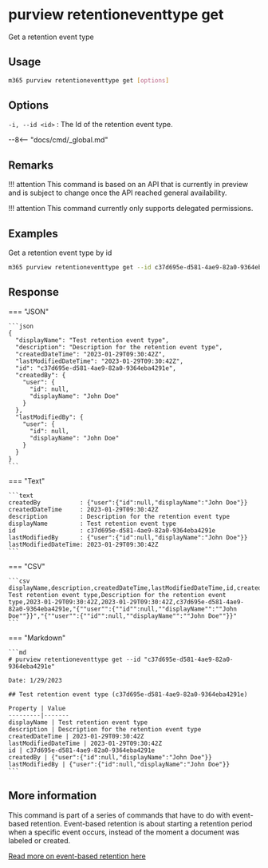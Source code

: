 # purview retentioneventtype get

Get a retention event type

## Usage

```sh
m365 purview retentioneventtype get [options]
```

## Options

`-i, --id <id>`
: The Id of the retention event type.

--8<-- "docs/cmd/_global.md"

## Remarks

!!! attention
    This command is based on an API that is currently in preview and is subject to change once the API reached general availability.

!!! attention
    This command currently only supports delegated permissions.

## Examples

Get a retention event type by id

```sh
m365 purview retentioneventtype get --id c37d695e-d581-4ae9-82a0-9364eba4291e
```

## Response

=== "JSON"

    ```json
    {
      "displayName": "Test retention event type",
      "description": "Description for the retention event type",
      "createdDateTime": "2023-01-29T09:30:42Z",
      "lastModifiedDateTime": "2023-01-29T09:30:42Z",
      "id": "c37d695e-d581-4ae9-82a0-9364eba4291e",
      "createdBy": {
        "user": {
          "id": null,
          "displayName": "John Doe"
        }
      },
      "lastModifiedBy": {
        "user": {
          "id": null,
          "displayName": "John Doe"
        }
      }
    }
    ```

=== "Text"

    ```text
    createdBy           : {"user":{"id":null,"displayName":"John Doe"}}
    createdDateTime     : 2023-01-29T09:30:42Z
    description         : Description for the retention event type
    displayName         : Test retention event type
    id                  : c37d695e-d581-4ae9-82a0-9364eba4291e
    lastModifiedBy      : {"user":{"id":null,"displayName":"John Doe"}}
    lastModifiedDateTime: 2023-01-29T09:30:42Z
    ```

=== "CSV"

    ```csv
    displayName,description,createdDateTime,lastModifiedDateTime,id,createdBy,lastModifiedBy
    Test retention event type,Description for the retention event type,2023-01-29T09:30:42Z,2023-01-29T09:30:42Z,c37d695e-d581-4ae9-82a0-9364eba4291e,"{""user"":{""id"":null,""displayName"":""John Doe""}}","{""user"":{""id"":null,""displayName"":""John Doe""}}"
    ```

=== "Markdown"

    ```md
    # purview retentioneventtype get --id "c37d695e-d581-4ae9-82a0-9364eba4291e"

    Date: 1/29/2023

    ## Test retention event type (c37d695e-d581-4ae9-82a0-9364eba4291e)

    Property | Value
    ---------|-------
    displayName | Test retention event type
    description | Description for the retention event type
    createdDateTime | 2023-01-29T09:30:42Z
    lastModifiedDateTime | 2023-01-29T09:30:42Z
    id | c37d695e-d581-4ae9-82a0-9364eba4291e
    createdBy | {"user":{"id":null,"displayName":"John Doe"}}
    lastModifiedBy | {"user":{"id":null,"displayName":"John Doe"}}
    ```

## More information

This command is part of a series of commands that have to do with event-based retention. Event-based retention is about starting a retention period when a specific event occurs, instead of the moment a document was labeled or created.

[Read more on event-based retention here](https://learn.microsoft.com/en-us/microsoft-365/compliance/event-driven-retention?view=o365-worldwide)

